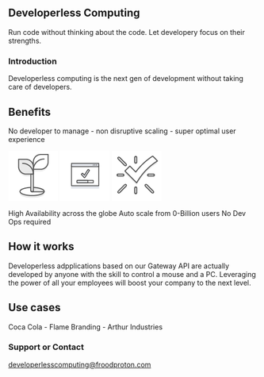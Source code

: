 ## Developerless Computing

Run code without thinking about the code. Let developery focus on their strengths.

### Introduction
Developerless computing is the next gen of development without taking care of developers. 

## Benefits
No developer to manage - non disruptive scaling - super optimal user experience

![](/100x100_benefit_green.png)
![](/100x100_benefit.png)
![](/100x100_benefit_easy.png)

High Availability across the globe
Auto scale from 0-Billion users
No Dev Ops required

## How it works
Developerless adpplications based on our Gateway API are actually developed by anyone with the skill to control a mouse and a PC. Leveraging the power of all your employees will boost your company to the next level. 

## Use cases
Coca Cola - Flame Branding - Arthur Industries 

### Support or Contact

developerlesscomputing@froodproton.com
